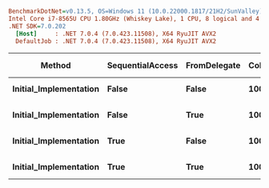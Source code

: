 ``` ini

BenchmarkDotNet=v0.13.5, OS=Windows 11 (10.0.22000.1817/21H2/SunValley)
Intel Core i7-8565U CPU 1.80GHz (Whiskey Lake), 1 CPU, 8 logical and 4 physical cores
.NET SDK=7.0.202
  [Host]     : .NET 7.0.4 (7.0.423.11508), X64 RyuJIT AVX2
  DefaultJob : .NET 7.0.4 (7.0.423.11508), X64 RyuJIT AVX2


```
|                 Method | SequentialAccess | FromDelegate | Columns | Rows | Offset | Step |      Mean |    Error |   StdDev | Ratio | Allocated | Alloc Ratio |
|----------------------- |----------------- |------------- |-------- |----- |------- |----- |----------:|---------:|---------:|------:|----------:|------------:|
| **Initial_Implementation** |            **False** |        **False** |    **1000** | **1000** |      **0** |    **1** |  **49.33 ms** | **0.745 ms** | **0.660 ms** |  **1.00** |      **67 B** |        **1.00** |
|                        |                  |              |         |      |        |      |           |          |          |       |           |             |
| **Initial_Implementation** |            **False** |         **True** |    **1000** | **1000** |      **0** |    **1** | **120.80 ms** | **2.414 ms** | **3.462 ms** |  **1.00** |     **120 B** |        **1.00** |
|                        |                  |              |         |      |        |      |           |          |          |       |           |             |
| **Initial_Implementation** |             **True** |        **False** |    **1000** | **1000** |      **0** |    **1** |  **45.13 ms** | **0.801 ms** | **0.954 ms** |  **1.00** |      **50 B** |        **1.00** |
|                        |                  |              |         |      |        |      |           |          |          |       |           |             |
| **Initial_Implementation** |             **True** |         **True** |    **1000** | **1000** |      **0** |    **1** | **113.81 ms** | **2.181 ms** | **1.821 ms** |  **1.00** |     **120 B** |        **1.00** |
